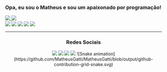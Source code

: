 ### Opa, eu sou o Matheus e sou um apaixonado por programação!

<a href="https://github.com/MatheusGatti">
  <div align="left">
    <img height="180em" src="https://github-readme-stats.vercel.app/api?username=MatheusGatti&show_icons=true&theme=algolia&include_all_commits=true&count_private=true"/>
    <img height="180em" src="https://github-readme-stats.vercel.app/api/top-langs/?username=MatheusGatti&layout=compact&langs_count=7&theme=algolia"/>
    </a>
  </div>

  <div align="left">
    <img src="https://img.shields.io/badge/Python-14354C?style=for-the-badge&logo=python&logoColor=white"/>
    <img src="https://img.shields.io/badge/HTML5-E34F26?style=for-the-badge&logo=html5&logoColor=white"/>
    <img src="https://img.shields.io/badge/CSS3-1572B6?style=for-the-badge&logo=css3&logoColor=white"/>
    <img src="https://img.shields.io/badge/JavaScript-323330?style=for-the-badge&logo=javascript&logoColor=F7DF1E"/>
    <img src="https://img.shields.io/badge/PHP-777BB4?style=for-the-badge&logo=php&logoColor=white"/>
  </div>
</a>

<hr>

<div align="center">
  <h3>Redes Sociais</h3>
</div>

<div align="center">
  <a href="mailto:matheusfgatti@gmail.com" target="_blank"><img src="https://img.shields.io/badge/Gmail-D14836?style=for-the-badge&logo=gmail&logoColor=white"/></a>
  <a href="https://codepen.io/MatheusGatti" target="_blank"><img src="https://img.shields.io/badge/Codepen-000000?style=for-the-badge&logo=codepen&logoColor=white"/></a>
  <a href="https://instagram.com/matheusgaatti" target="_blank"><img src="https://img.shields.io/badge/Instagram-E4405F?style=for-the-badge&logo=instagram&logoColor=white"/></a>
  <a href="https://www.linkedin.com/in/gattimatheus/" target="_blank"><img src="https://img.shields.io/badge/LinkedIn-0077B5?style=for-the-badge&logo=linkedin&logoColor=white"/></a>
  ![Snake animation](https://github.com/MatheusGatti/MatheusGatti/blob/output/github-contribution-grid-snake.svg)
</div>
